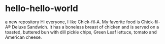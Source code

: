 # hello-hello-world
a new repository
Hi everyone, I like Chick-fil-A. My favorite food is Chick-fil-A® Deluxe Sandwich. It has a boneless breast of chicken and is served on a toasted, buttered bun with dill pickle chips, Green Leaf lettuce, tomato and American cheese.
